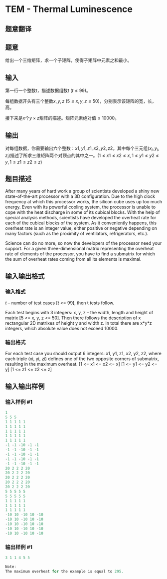 # TEM - Thermal Luminescence

## 题意翻译

## 题意

给出一个三维矩阵，求一个子矩阵，使得子矩阵中元素之和最小。

## 输入

第一行一个整数$t$，描述数据组数$t~$($t \leqslant 99$)。

每组数据开头有三个整数$x, y, z~$($5 \leqslant x, y, z \leqslant 50$)，分别表示该矩阵的宽，长，高。

接下来是$x$个$y \times z$矩阵的描述。矩阵元素绝对值$\leqslant 10000$。

## 输出

对每组数据，你需要输出六个整数：$x1, y1, z1, x2, y2, z2$。其中每个三元组$(x_i, y_i, z_i)$描述了所求三维矩阵两个对顶点的其中之一。$(1 \leqslant x1 \leqslant x2 \leqslant x, 1 \leqslant y1 \leqslant y2 \leqslant y, 1 \leqslant z1 \leqslant z2 \leqslant z)$

## 题目描述

 After many years of hard work a group of scientists developed a shiny new state-of-the-art processor with a 3D configuration. Due to the high clock frequency at which this processor works, the silicon cube uses up too much energy. Even with its powerful cooling system, the processor is unable to cope with the heat discharge in some of its cubical blocks. With the help of special analysis methods, scientists have developed the overheat rate for each of the cubical blocks of the system. As it conveniently happens, this overheat rate is an integer value, either positive or negative depending on many factors (such as the proximity of ventilators, refrigerators, etc.).

Science can do no more, so now the developers of the processor need your support. For a given three-dimensional matrix representing the overheat rate of elements of the processor, you have to find a submatrix for which the sum of overheat rates coming from all its elements is maximal.

## 输入输出格式

### 输入格式

_t_ – number of test cases \[_t_ <= 99\], then t tests follow.

Each test begins with 3 integers: x, y, z – the width, length and height of matrix \[5 <= x, y, z <= 50\]. Then there follows the description of x rectangular 2D matrixes of height y and width z. In total there are x\*y\*z integers, which absolute value does not exceed 10000.

### 输出格式

For each test case you should output 6 integers: x1, y1, z1, x2, y2, z2, where each triple (xi, yi, zi) defines one of the two opposite corners of submatrix, resulting in the maximum overheat. \[1 <= x1 <= x2 <= x\] \[1 <= y1 <= y2 <= y\] \[1 <= z1 <= z2 <= z\]

## 输入输出样例

### 输入样例 #1

```cpp
1
5 5 5
1 1 1 1 1
1 1 1 1 1
1 1 1 1 1
1 1 1 1 1
1 1 1 1 1
-1 -1 -10 -1 -1
-1 -1 -10 -1 -1
-1 -1 -10 -1 -1
-1 -1 -10 -1 -1
-1 -1 -10 -1 -1
20 2 2 2 20
20 2 2 2 20
20 2 2 2 20
20 2 2 2 20
20 2 2 2 20
5 5 5 5 5
5 5 5 5 5
1 1 1 1 1
1 1 1 1 1
1 1 1 1 1
-10 10 -10 10 -10
-10 10 -10 10 -10
-10 10 -10 10 -10
-10 10 -10 10 -10
-10 10 -10 10 -10
```


### 输出样例 #1

```cpp
3 1 1 4 5 5 

Note:
The maximum overheat for the example is equal to 295.
```


